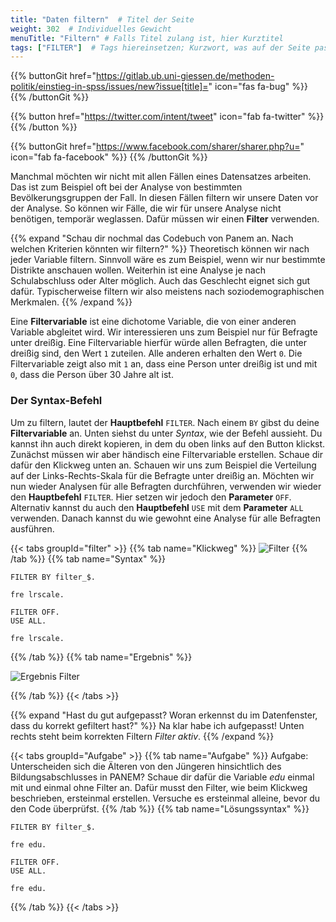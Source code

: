 ```yaml
---
title: "Daten filtern"  # Titel der Seite
weight: 302  # Individuelles Gewicht 
menuTitle: "Filtern" # Falls Titel zulang ist, hier Kurztitel
tags: ["FILTER"]  # Tags hiereinsetzen; Kurzwort, was auf der Seite passsiert
---
```


{{% buttonGit href="https://gitlab.ub.uni-giessen.de/methoden-politik/einstieg-in-spss/issues/new?issue[title]=" icon="fas fa-bug" %}} {{% /buttonGit %}} 

{{% button href="https://twitter.com/intent/tweet" icon="fab fa-twitter" %}} {{% /button %}}

{{% buttonGit href="https://www.facebook.com/sharer/sharer.php?u=" icon="fab fa-facebook" %}} {{% /buttonGit %}}

Manchmal möchten wir nicht mit allen Fällen eines Datensatzes arbeiten. Das ist zum Beispiel oft bei der Analyse von bestimmten Bevölkerungsgruppen der Fall. In diesen Fällen filtern wir unsere Daten vor der Analyse. So können wir Fälle, die wir für unsere Analyse nicht benötigen, temporär weglassen. Dafür müssen wir einen **Filter** verwenden.

{{% expand \"Schau dir nochmal das Codebuch von Panem an. Nach welchen Kriterien könnten wir filtern?" %}}
Theoretisch können wir nach jeder Variable filtern. Sinnvoll wäre es zum Beispiel, wenn wir nur bestimmte Distrikte anschauen wollen. Weiterhin ist eine Analyse je nach Schulabschluss oder Alter möglich. Auch das Geschlecht eignet sich gut dafür. Typischerweise filtern wir also meistens nach soziodemographischen Merkmalen.
{{% /expand %}}

Eine **Filtervariable** ist eine dichotome Variable, die von einer anderen Variable abgleitet wird. Wir interessieren uns zum Beispiel nur für Befragte unter dreißig. Eine Filtervariable hierfür würde allen Befragten, die unter dreißig sind, den Wert `1` zuteilen. Alle anderen erhalten den Wert `0`. Die Filtervariable zeigt also mit `1` an, dass eine Person unter dreißig ist und mit `0`, dass die Person über 30 Jahre alt ist.  

### Der Syntax-Befehl


Um zu filtern, lautet der **Hauptbefehl** `FILTER`. Nach einem `BY` gibst du deine **Filtervariable** an. Unten siehst du unter *Syntax*, wie der Befehl aussieht. Du kannst ihn auch direkt kopieren, in dem du oben links auf den Button klickst. Zunächst müssen wir aber händisch eine Filtervariable erstellen. Schaue dir dafür den Klickweg unten an. Schauen wir uns zum Beispiel die Verteilung auf der Links-Rechts-Skala für die Befragte unter dreißig an. Möchten wir nun wieder Analysen für alle Befragten durchführen, verwenden wir wieder den **Hauptbefehl** `FILTER`. Hier setzen wir jedoch den **Parameter** `OFF`. Alternativ kannst du auch den **Hauptbefehl** `USE` mit dem **Parameter** `ALL` verwenden. Danach kannst du wie gewohnt eine Analyse für alle Befragten ausführen.

{{< tabs groupId="filter" >}}
{{% tab name="Klickweg" %}}
![Filter](../gif/filter.gif)
{{% /tab %}}
{{% tab name="Syntax" %}}
```{SPSS}
FILTER BY filter_$.

fre lrscale.

FILTER OFF.
USE ALL.

fre lrscale.
```
{{% /tab %}}
{{% tab name="Ergebnis" %}}

![Ergebnis Filter](../img/ergebnisfilter.png)

{{% /tab %}}
{{< /tabs >}}

{{% expand \"Hast du gut aufgepasst? Woran erkennst du im Datenfenster, dass du korrekt gefiltert hast?\" %}}
Na klar habe ich aufgepasst! Unten rechts steht beim korrekten Filtern *Filter aktiv*.
{{% /expand %}}

{{< tabs groupId="Aufgabe" >}}
{{% tab name="Aufgabe" %}}
Aufgabe: Unterscheiden sich die Älteren von den Jüngeren hinsichtlich des Bildungsabschlusses in PANEM?
Schaue dir dafür die Variable *edu* einmal mit und einmal ohne Filter an. Dafür musst den Filter, wie beim Klickweg beschrieben, ersteinmal erstellen. Versuche es ersteinmal alleine, bevor du den Code überprüfst.
{{% /tab %}}
{{% tab name="Lösungssyntax" %}}
```{SPSS}
FILTER BY filter_$.

fre edu.

FILTER OFF.
USE ALL.

fre edu.
```
{{% /tab %}}
{{< /tabs >}}





